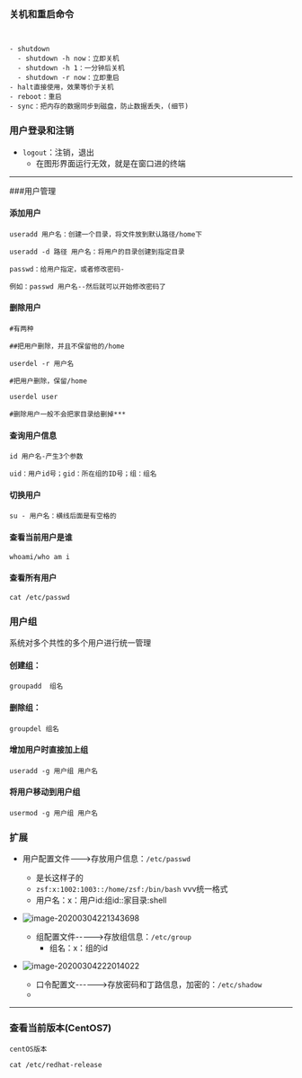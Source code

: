 ### 关机和重启命令

```shell


- shutdown
  - shutdown -h now：立即关机
  - shutdown -h 1：一分钟后关机
  - shutdown -r now：立即重启
- halt直接使用，效果等价于关机
- reboot：重启
- sync：把内存的数据同步到磁盘，防止数据丢失，(细节)

```



### 用户登录和注销

* `logout`：注销，退出
  * 在图形界面运行无效，就是在窗口进的终端

---

###用户管理

#### **添加用户**

```shell
useradd 用户名：创建一个目录，将文件放到默认路径/home下

useradd -d 路径 用户名：将用户的目录创建到指定目录

passwd：给用户指定，或者修改密码-

例如：passwd 用户名--然后就可以开始修改密码了

```

#### **删除用户**

```shell
#有两种

##把用户删除，并且不保留他的/home

userdel -r 用户名

#把用户删除，保留/home

userdel user

#删除用户一般不会把家目录给删掉***

```

#### **查询用户信息**

```shell
id 用户名-产生3个参数

uid：用户id号；gid：所在组的ID号；组：组名
```

#### **切换用户**

```shell
su - 用户名：横线后面是有空格的
```

#### **查看当前用户是谁**

```shell
whoami/who am i
```

#### 查看所有用户

```shell
cat /etc/passwd
```



### **用户组**

系统对多个共性的多个用户进行统一管理

#### **创建**组：

```shell
groupadd  组名
```

#### **删除**组：

```shell
groupdel 组名
```

#### **增加**用户时直接加上组

```shell
useradd -g 用户组 用户名
```

#### 将用户**移动**到用户组

```shell
usermod -g 用户组 用户名
```

###  扩展

* 用户配置文件--->存放用户信息：`/etc/passwd`
  * 是长这样子的
  * `zsf:x:1002:1003::/home/zsf:/bin/bash` vvv统一格式
  * 用户名​：x：​用户id:组id::家目录:shell​

* ![image-20200304221343698](E:\Desktop\note\Linux基础\image-20200304221343698.png)

  * 组配置文件----->存放组信息：`/etc/group`
    * 组名：x：组的id

* ![image-20200304222014022](E:\Desktop\note\Linux基础\image-20200304222014022.png)

  * 口令配置文------>存放密码和丁路信息，加密的：`/etc/shadow`
  * 

---

### 查看当前版本(CentOS7)

```shell
centOS版本

cat /etc/redhat-release

```



